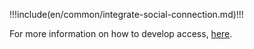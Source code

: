 <IntegrationDetailCard title="Start developing access">

!!!include(en/common/integrate-social-connection.md)!!!

For more information on how to develop access, [here](/en/guides/authentication/social/#choose-the-appropriate-development-integration-method).

</IntegrationDetailCard>